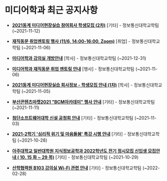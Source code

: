 # 미디어학과 최근 공지사항

* **[2021동계 미디어현장실습 참여회사 학생모집 (2차)](https://media.ajou.ac.kr/media/board/board01.jsp?mode=view&amp;article_no=225702&amp;board_wrapper=%2Fmedia%2Fboard%2Fboard01.jsp&amp;pager.offset=0&amp;board_no=304)**
 [기타] - 정보통신대학교학팀 (~2021-11-12)

* **[재직동문 취업멘토링 행사 (11/6, 14:00-16:00, Zoom)](https://media.ajou.ac.kr/media/board/board01.jsp?mode=view&amp;article_no=225695&amp;board_wrapper=%2Fmedia%2Fboard%2Fboard01.jsp&amp;pager.offset=0&amp;board_no=304)**
 [취업] - 정보통신대학교학팀 (~2021-11-06)

* **[미디어학과 강의실 개방안내](https://media.ajou.ac.kr/media/board/board01.jsp?mode=view&amp;article_no=225669&amp;board_wrapper=%2Fmedia%2Fboard%2Fboard01.jsp&amp;pager.offset=0&amp;board_no=304)**
 [학사] - 정보통신대학교학팀 (~2021-12-31)

* **[미디어학과 재직동문 취업 멘토링 안내](https://media.ajou.ac.kr/media/board/board01.jsp?mode=view&amp;article_no=225604&amp;board_wrapper=%2Fmedia%2Fboard%2Fboard01.jsp&amp;pager.offset=0&amp;board_no=304)**
 [행사] - 정보통신대학교학팀 (~2021-11-06)

* **[2021동계 미디어현장실습 회사정보 - 학생모집 안내 (1차)](https://media.ajou.ac.kr/media/board/board01.jsp?mode=view&amp;article_no=225475&amp;board_wrapper=%2Fmedia%2Fboard%2Fboard01.jsp&amp;pager.offset=0&amp;board_no=304)**
 [학사] - 정보통신대학교학팀 (~2021-11-05)

* **[부산콘텐츠마켓2021 &quot;BCM아카데미&quot; 행사 안내](https://media.ajou.ac.kr/media/board/board01.jsp?mode=view&amp;article_no=225443&amp;board_wrapper=%2Fmedia%2Fboard%2Fboard01.jsp&amp;pager.offset=0&amp;board_no=304)**
 [기타] - 정보통신대학교학팀 (~2021-11-11)

* **[첨단소프트웨어대학 신설 공청회 안내](https://media.ajou.ac.kr/media/board/board01.jsp?mode=view&amp;article_no=225442&amp;board_wrapper=%2Fmedia%2Fboard%2Fboard01.jsp&amp;pager.offset=0&amp;board_no=304)**
 [기타] - 정보통신대학교학팀 (~2021-11-03)

* **[2021-2학기 &#x27;심리적 위기 및 마음돌봄&#x27; 특강 시행 안내](https://media.ajou.ac.kr/media/board/board01.jsp?mode=view&amp;article_no=225352&amp;board_wrapper=%2Fmedia%2Fboard%2Fboard01.jsp&amp;pager.offset=0&amp;board_no=304)**
 [기타] - 정보통신대학교학팀 (~2021-10-28)

* **[아주대학교 일반대학원 지식정보공학과 2022학년도 전기 정시모집 신입생 모집안내 ( 10. 15 화 ~ 29 목)](https://media.ajou.ac.kr/media/board/board01.jsp?mode=view&amp;article_no=225327&amp;board_wrapper=%2Fmedia%2Fboard%2Fboard01.jsp&amp;pager.offset=0&amp;board_no=304)**
 [기타] - 정보통신대학교학팀 (~2021-10-29)

* **[산학협력원 B103 강의실 Wi-Fi 관련 안내](https://media.ajou.ac.kr/media/board/board01.jsp?mode=view&amp;article_no=225245&amp;board_wrapper=%2Fmedia%2Fboard%2Fboard01.jsp&amp;pager.offset=0&amp;board_no=304)**
 [기타] - 정보통신대학교학팀 (~2022-02-28)
